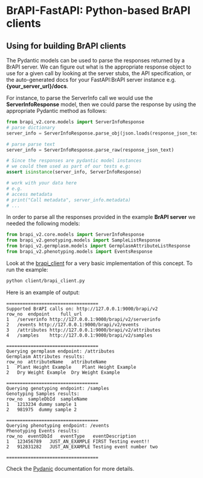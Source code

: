 # BrAPI-FastAPI: Python-based BrAPI clients
## Using for building BrAPI clients

The Pydantic models can be used to parse the responses returned by a BrAPI server. We can figure out what is the appropriate response object to use for a given call by looking at the server stubs, the API specification, or the auto-generated docs for your FastAPI:BrAPI server instance e.g. **{your_server_url}/docs**.

For instance, to parse the ServerInfo call we would use the **ServerInfoResponse** model, then we could parse the response by using the appropriate Pydantic method as follows:
```python
from brapi_v2.core.models import ServerInfoResponse
# parse dictionary
server_info = ServerInfoResponse.parse_obj(json.loads(response_json_text))

# parse parse text
server_info = ServerInfoResponse.parse_raw(response_json_text)

# Since the responses are pydantic model instances
# we could them used as part of our tests e.g:
assert isinstance(server_info, ServerInfoResponse)

# work with your data here
# e.g. 
# access metadata
# print("Call metadata", server_info.metadata)
# ...

```
In order to parse all the responses provided in the example **BrAPI server** we needed the following models:
```python
from brapi_v2.core.models import ServerInfoResponse
from brapi_v2.genotyping.models import SampleListResponse
from brapi_v2.germplasm.models import GermplasmAttributeListResponse
from brapi_v2.phenotyping.models import EventsResponse
```

Look at the [brapi_client](brapi_client.py) for a very basic implementation of this concept.
To run the example:
```sh
python client/brapi_client.py
```
Here is an example of output:
```
==================================
Supported BrAPI calls on: http://127.0.0.1:9000/brapi/v2
row_no	endpoint	full_url
1	/serverinfo	http://127.0.0.1:9000/brapi/v2/serverinfo
2	/events	http://127.0.0.1:9000/brapi/v2/events
3	/attributes	http://127.0.0.1:9000/brapi/v2/attributes
4	/samples	http://127.0.0.1:9000/brapi/v2/samples

==================================
Querying germplasm endpoint: /attributes
Germplasm Attributes results:
row_no	attributeName	attributeName
1	Plant Height Example	Plant Height Example
2	Dry Weight Example	Dry Weight Example

==================================
Querying genotyping endpoint: /samples
Genotyping Samples results:
row_no	sampleDbId	sampleName
1	1213234	dummy sample 1
2	981975	dummy sample 2

==================================
Querying phenotyping endpoint: /events
Phenotyping Events results:
row_no	eventDbId	eventType	eventDescription
1	123456789	JUST_AN_EXAMPLE	FIRST Testing event!!
2	912831282	JUST_AN_EXAMPLE	Testing event number two

==================================
```
Check the [Pydanic](https://pydantic-docs.helpmanual.io/) documentation for more details.